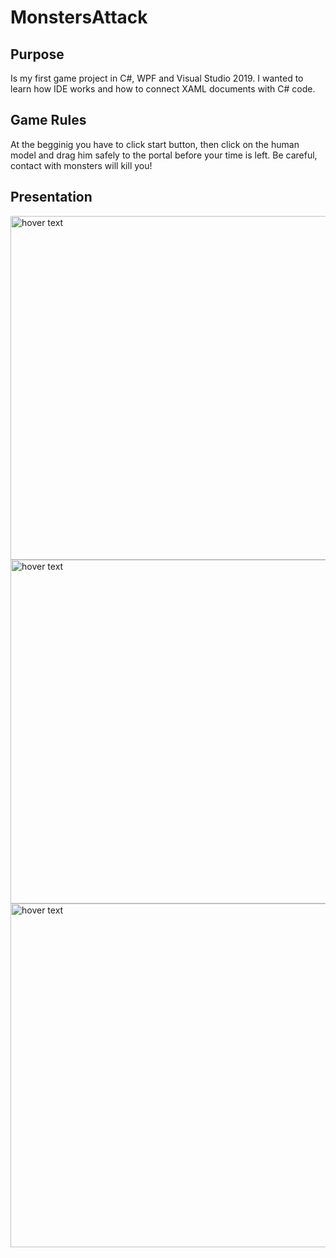 # MonstersAttack

## Purpose
Is my first game project in C#, WPF and Visual Studio 2019. I wanted to learn how IDE works and how to connect XAML documents with C# code.

## Game Rules
At the begginig you have to click start button, then click on the human model and drag him safely to the portal before your time is left. Be careful, contact with monsters will kill you!

## Presentation
<p>
  <img src="https://raw.githubusercontent.com/ArturBabkiewicz/MonstersAttack/master/Assets/SplashScreen.png" width="550" title="hover text">
  <img src="https://raw.githubusercontent.com/ArturBabkiewicz/MonstersAttack/master/Assets/GamePresentation1.png" width="550" title="hover text">
  <img src="https://raw.githubusercontent.com/ArturBabkiewicz/MonstersAttack/master/Assets/GamePresentation2.png" width="550" title="hover text">
</p>
